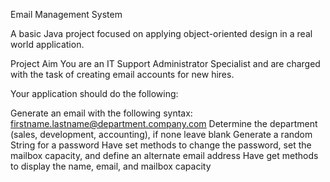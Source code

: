 Email Management System

A basic Java project focused on applying object-oriented design in a real world application.

Project Aim
You are an IT Support Administrator Specialist and are charged with the task of creating email accounts for new hires.

Your application should do the following:

Generate an email with the following syntax: firstname.lastname@department.company.com
Determine the department (sales, development, accounting), if none leave blank
Generate a random String for a password
Have set methods to change the password, set the mailbox capacity, and define an alternate email address
Have get methods to display the name, email, and mailbox capacity
